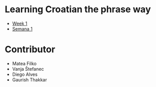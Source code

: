 # Learning Croatian the phrase way

- [Week 1](./Week-1.md)
- [Semana 1](./semana-1.md)

# Contributor
- Matea Filko
- Vanja Štefanec
- Diego Alves
- Gaurish Thakkar
